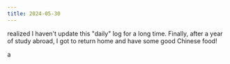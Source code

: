```yaml
---
title: 2024-05-30
---
```


realized I haven't update this "daily" log for a long time.
Finally, after a year of study abroad, I got to return home and have some good Chinese food!

a

